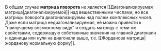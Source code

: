 В общем случае **матрица поворота** не является [[Диагонализируемая матрица|диагонализируемой]] над вещественными числами, но все матрицы поворота диагонализируемы над полем комплексных чисел. Даже если матрица недиагонализируемая, её можно привести к "наилучшему возможному виду" и создать матрицу с теми же свойствами, содержащую собственные значения на главной диагонали и единицы или нули на диагонали выше, т.е. [[Жорданова матрица|жорданову нормальную форму]].
